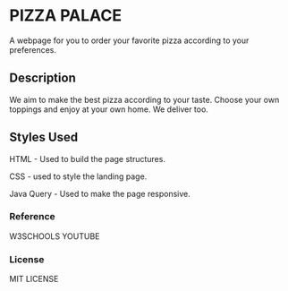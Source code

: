# PIZZA PALACE

A webpage for you to order your favorite pizza according to your preferences.

## Description

We aim to make the best pizza according to your taste. Choose your own toppings and enjoy at your own home. We deliver too.

## Styles Used

HTML - Used to build the page structures.

CSS - used to style the landing page.

Java Query - Used to make the page responsive.

### Reference

W3SCHOOLS YOUTUBE

### License

MIT LICENSE
